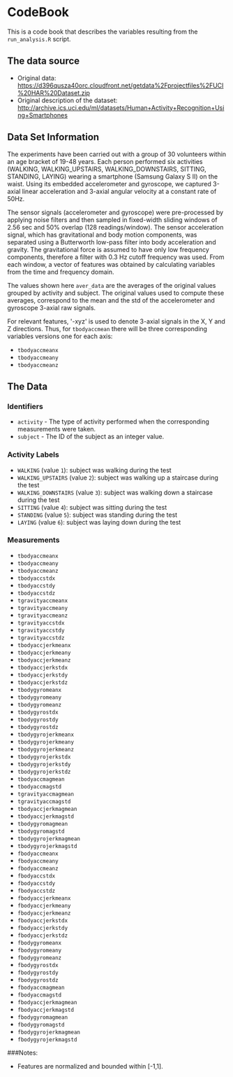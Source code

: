 # CodeBook

This is a code book that describes the variables resulting from the `run_analysis.R` script.

## The data source

* Original data: https://d396qusza40orc.cloudfront.net/getdata%2Fprojectfiles%2FUCI%20HAR%20Dataset.zip
* Original description of the dataset: http://archive.ics.uci.edu/ml/datasets/Human+Activity+Recognition+Using+Smartphones

## Data Set Information

The experiments have been carried out with a group of 30 volunteers within an age bracket of 19-48 years. Each person performed six activities (WALKING, WALKING_UPSTAIRS, WALKING_DOWNSTAIRS, SITTING, STANDING, LAYING) wearing a smartphone (Samsung Galaxy S II) on the waist. Using its embedded accelerometer and gyroscope, we captured 3-axial linear acceleration and 3-axial angular velocity at a constant rate of 50Hz.

The sensor signals (accelerometer and gyroscope) were pre-processed by applying noise filters and then sampled in fixed-width sliding windows of 2.56 sec and 50% overlap (128 readings/window). The sensor acceleration signal, which has gravitational and body motion components, was separated using a Butterworth low-pass filter into body acceleration and gravity. The gravitational force is assumed to have only low frequency components, therefore a filter with 0.3 Hz cutoff frequency was used. From each window, a vector of features was obtained by calculating variables from the time and frequency domain.

The values shown here `aver_data` are the averages of the original values grouped by activity and subject. The original values used to compute these averages, correspond to the mean and the std of the accelerometer and gyroscope 3-axial raw signals.

For relevant features, '-xyz' is used to denote 3-axial signals in the X, Y and Z directions. Thus, for `tbodyaccmean` there will be three corresponding variables versions one for each axis:

* `tbodyaccmeanx`
* `tbodyaccmeany`
* `tbodyaccmeanz`

## The Data

### Identifiers
* `activity` - The type of activity performed when the corresponding measurements were taken.
* `subject` - The ID of the subject as an integer value.

### Activity Labels
* `WALKING` (value `1`): subject was walking during the test
* `WALKING_UPSTAIRS` (value `2`): subject was walking up a staircase during the test
* `WALKING_DOWNSTAIRS` (value `3`): subject was walking down a staircase during the test
* `SITTING` (value `4`): subject was sitting during the test
* `STANDING` (value `5`): subject was standing during the test
* `LAYING` (value `6`): subject was laying down during the test

### Measurements
* `tbodyaccmeanx`
* `tbodyaccmeany`
* `tbodyaccmeanz`
* `tbodyaccstdx`
* `tbodyaccstdy`
* `tbodyaccstdz`
* `tgravityaccmeanx`
* `tgravityaccmeany`
* `tgravityaccmeanz`
* `tgravityaccstdx`
* `tgravityaccstdy`
* `tgravityaccstdz`
* `tbodyaccjerkmeanx`
* `tbodyaccjerkmeany`
* `tbodyaccjerkmeanz`
* `tbodyaccjerkstdx` 
* `tbodyaccjerkstdy`
* `tbodyaccjerkstdz`
* `tbodygyromeanx` 
* `tbodygyromeany`
* `tbodygyromeanz`
* `tbodygyrostdx`    
* `tbodygyrostdy`
* `tbodygyrostdz`
* `tbodygyrojerkmeanx`
* `tbodygyrojerkmeany`
* `tbodygyrojerkmeanz`
* `tbodygyrojerkstdx`
* `tbodygyrojerkstdy`
* `tbodygyrojerkstdz`
* `tbodyaccmagmean`
* `tbodyaccmagstd`
* `tgravityaccmagmean`
* `tgravityaccmagstd`
* `tbodyaccjerkmagmean`
* `tbodyaccjerkmagstd`
* `tbodygyromagmean`
* `tbodygyromagstd`
* `tbodygyrojerkmagmean`
* `tbodygyrojerkmagstd`
* `fbodyaccmeanx`
* `fbodyaccmeany`
* `fbodyaccmeanz`      
* `fbodyaccstdx`
* `fbodyaccstdy`
* `fbodyaccstdz`
* `fbodyaccjerkmeanx`
* `fbodyaccjerkmeany`
* `fbodyaccjerkmeanz`  
* `fbodyaccjerkstdx`
* `fbodyaccjerkstdy`
* `fbodyaccjerkstdz`   
* `fbodygyromeanx`
* `fbodygyromeany`
* `fbodygyromeanz`     
* `fbodygyrostdx`
* `fbodygyrostdy`
* `fbodygyrostdz`
* `fbodyaccmagmean`
* `fbodyaccmagstd`
* `fbodyaccjerkmagmean`
* `fbodyaccjerkmagstd`
* `fbodygyromagmean`
* `fbodygyromagstd`
* `fbodygyrojerkmagmean`
* `fbodygyrojerkmagstd`

###Notes: 
- Features are normalized and bounded within [-1,1].


